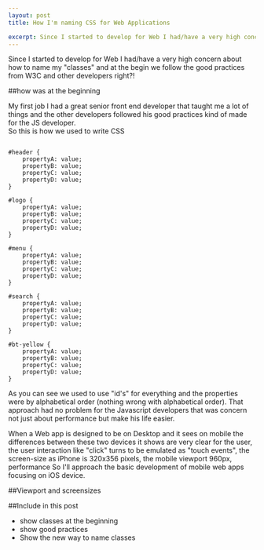 ```yaml
---
layout: post
title: How I'm naming CSS for Web Applications

excerpt: Since I started to develop for Web I had/have a very high concern about how to name my "classes" and at the start we follow the good practices from W3C right?!
---
```


Since I started to develop for Web I had/have a very high concern about how to name my "classes" and at the begin we follow the good practices from W3C and other developers right?!

##how was at the beginning

My first job I had a great senior front end developer that taught me a lot of things and the other developers followed his good practices kind of made for the JS developer.
<br>
So this is how we used to write CSS

<pre><code data-language="css">
#header {
	propertyA: value;
	propertyB: value;
	propertyC: value;
	propertyD: value;
}

#logo {
	propertyA: value;
	propertyB: value;
	propertyC: value;
	propertyD: value;
}

#menu {
	propertyA: value;
	propertyB: value;
	propertyC: value;
	propertyD: value;
}

#search {
	propertyA: value;
	propertyB: value;
	propertyC: value;
	propertyD: value;
}

#bt-yellow {
	propertyA: value;
	propertyB: value;
	propertyC: value;
	propertyD: value;
}
</code></pre>

As you can see we used to use "id's" for everything and the properties were by alphabetical order (nothing wrong with alphabetical order).
That approach had no problem for the Javascript developers that was concern not just about performance but make his life easier.

When a Web app is designed to be on Desktop and it sees on mobile the differences between these two devices it shows are very clear for the user, the user interaction like "click" turns to be emulated as "touch events", the screen-size as iPhone is 320x356 pixels, the mobile viewport 960px, performance
So I'll approach the basic development of mobile web apps focusing on iOS device.

##Viewport and screensizes


##Include in this post
- show classes at the beginning
- show good practices
- Show the new way to name classes